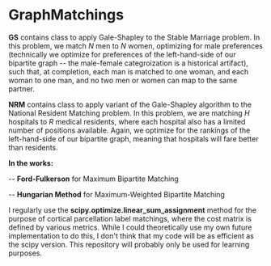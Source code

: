 # GraphMatchings

**GS** contains class to apply Gale-Shapley to the Stable Marriage problem.  In this problem, we match *N* men to *N* women, optimizing for male preferences (technically we optimize for preferences of the left-hand-side of our bipartite graph -- the male-female categroization is a historical artifact), such that, at completion, each man is matched to one woman, and each woman to one man, and no two men or women can map to the same partner.

**NRM**  contains class to apply variant of the Gale-Shapley algorithm to the National Resident Matching problem.  In this problem, we are matching *H* hospitals to *R* medical residents, where each hospital also has a limited number of positions available.  Again, we optimize for the rankings of the left-hand-side of our bipartite graph, meaning that hospitals will fare better than residents.

**In the works:**

 -- **Ford-Fulkerson** for Maximum Bipartite Matching
 
 -- **Hungarian Method** for Maximum-Weighted Bipartite Matching
 
I regularly use the **scipy.optimize.linear_sum_assignment** method for the purpose of cortical parcellation label matchings, where the cost matrix is defined by various metrics.  While I could theoretically use my own future implementation to do this, I don't think that my code will be as efficient as the scipy version.  This repository will probably only be used for learning purposes.
